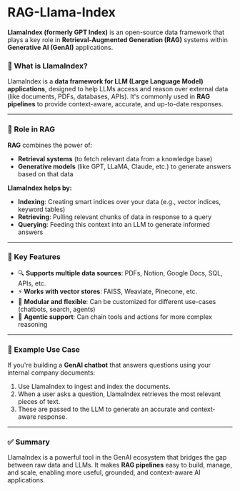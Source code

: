 # RAG-Llama-Index

**LlamaIndex (formerly GPT Index)** is an open-source data framework that plays a key role in **Retrieval-Augmented Generation (RAG)** 
systems within **Generative AI (GenAI)** applications.

### 🔹 What is LlamaIndex?

LlamaIndex is a **data framework for LLM (Large Language Model) applications**, designed to help LLMs access and reason over external data (like 
documents, PDFs, databases, APIs). It's commonly used in **RAG pipelines** to provide context-aware, accurate, and up-to-date responses.

---

### 🔹 Role in RAG

**RAG** combines the power of:

* **Retrieval systems** (to fetch relevant data from a knowledge base)
* **Generative models** (like GPT, LLaMA, Claude, etc.) to generate answers based on that data

**LlamaIndex helps by:**

* **Indexing**: Creating smart indices over your data (e.g., vector indices, keyword tables)
* **Retrieving**: Pulling relevant chunks of data in response to a query
* **Querying**: Feeding this context into an LLM to generate informed answers

---

### 🔹 Key Features

* 🔍 **Supports multiple data sources**: PDFs, Notion, Google Docs, SQL, APIs, etc.
* ⚡ **Works with vector stores**: FAISS, Weaviate, Pinecone, etc.
* 🧠 **Modular and flexible**: Can be customized for different use-cases (chatbots, search, agents)
* 🧱 **Agentic support**: Can chain tools and actions for more complex reasoning

---

### 🔹 Example Use Case

If you're building a **GenAI chatbot** that answers questions using your internal company documents:

1. Use LlamaIndex to ingest and index the documents.
2. When a user asks a question, LlamaIndex retrieves the most relevant pieces of text.
3. These are passed to the LLM to generate an accurate and context-aware response.

---

### ✅ Summary

LlamaIndex is a powerful tool in the GenAI ecosystem that bridges the gap between raw data and LLMs. 
It makes **RAG pipelines** easy to build, manage, and scale, enabling more useful, grounded, and context-aware AI applications.

